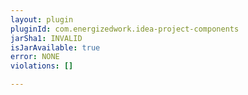 ```yaml
---
layout: plugin
pluginId: com.energizedwork.idea-project-components
jarSha1: INVALID
isJarAvailable: true
error: NONE
violations: []

---
```


